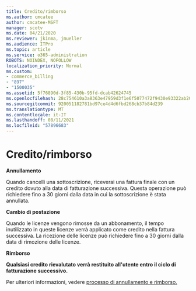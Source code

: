 ```yaml
---
title: Credito/rimborso
ms.author: cmcatee
author: cmcatee-MSFT
manager: scotv
ms.date: 04/21/2020
ms.reviewer: jkinma, jmueller
ms.audience: ITPro
ms.topic: article
ms.service: o365-administration
ROBOTS: NOINDEX, NOFOLLOW
localization_priority: Normal
ms.custom:
- commerce_billing
- "897"
- "1500035"
ms.assetid: 5f76890d-3f85-430b-95fd-dcab42624745
ms.openlocfilehash: 28c754610a3a8363e47959d3f1e6f5077472f9430e93322ab20cba2ad0ac7390
ms.sourcegitcommit: 920051182781bd97ce4d4d6fbd268cb37b84d239
ms.translationtype: MT
ms.contentlocale: it-IT
ms.lasthandoff: 08/11/2021
ms.locfileid: "57896683"
---
```

# <a name="creditrefund"></a>Credito/rimborso

**Annullamento**
  
Quando cancelli una sottoscrizione, riceverai una fattura finale con un credito dovuto alla data di fatturazione successiva. Questa operazione può richiedere fino a 30 giorni dalla data in cui la sottoscrizione è stata annullata.
  
**Cambio di postazione**
  
Quando le licenze vengono rimosse da un abbonamento, il tempo inutilizzato in queste licenze verrà applicato come credito nella fattura successiva. La ricezione delle licenze può richiedere fino a 30 giorni dalla data di rimozione delle licenze.

**Rimborso**

**Qualsiasi credito rievalutato verrà restituito all'utente entro il ciclo di fatturazione successivo.**

Per ulteriori informazioni, vedere [processo di annullamento e rimborso.](https://docs.microsoft.com/microsoft-365/commerce/subscriptions/cancel-your-subscription) 
